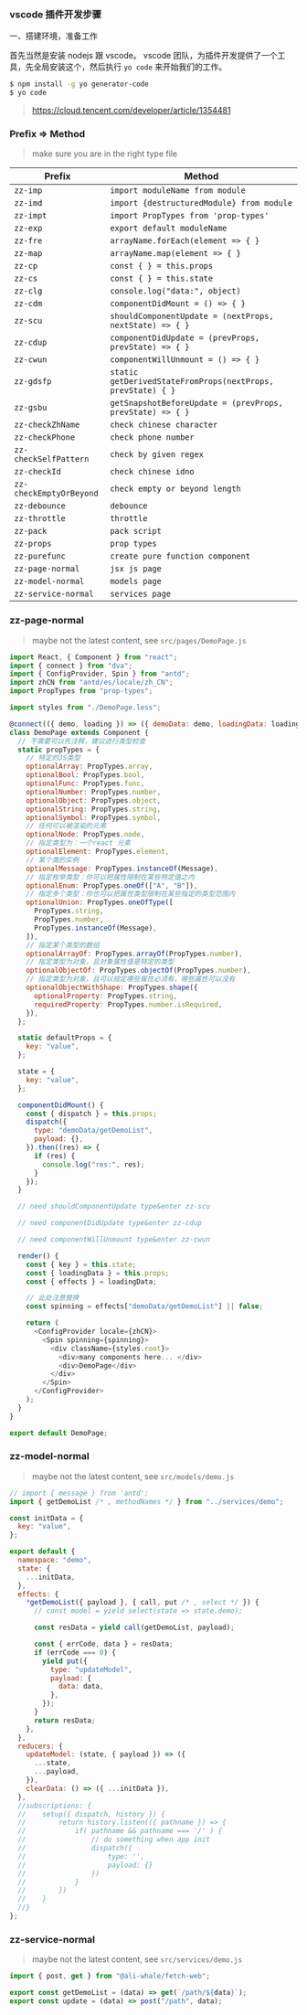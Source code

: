 ### vscode 插件开发步骤

一、搭建环境，准备工作

首先当然是安装 nodejs 跟 vscode。
vscode 团队，为插件开发提供了一个工具，先全局安装这个，然后执行 `yo code` 来开始我们的工作。

```bash
$ npm install -g yo generator-code
$ yo code
```

> https://cloud.tencent.com/developer/article/1354481

### Prefix => Method

> make sure you are in the right type file

| Prefix                  | Method                                                      |
| ----------------------- | ----------------------------------------------------------- |
| `zz-imp`                | `import moduleName from module`                             |
| `zz-imd`                | `import {destructuredModule} from module`                   |
| `zz-impt`               | `import PropTypes from 'prop-types'`                        |
| `zz-exp`                | `export default moduleName`                                 |
| `zz-fre`                | `arrayName.forEach(element => { }`                          |
| `zz-map`                | `arrayName.map(element => { }`                              |
| `zz-cp`                 | `const { } = this.props`                                    |
| `zz-cs`                 | `const { } = this.state`                                    |
| `zz-clg`                | `console.log("data:", object)`                              |
| `zz-cdm`                | `componentDidMount = () => { }`                             |
| `zz-scu`                | `shouldComponentUpdate = (nextProps, nextState) => { }`     |
| `zz-cdup`               | `componentDidUpdate = (prevProps, prevState) => { }`        |
| `zz-cwun`               | `componentWillUnmount = () => { }`                          |
| `zz-gdsfp`              | `static getDerivedStateFromProps(nextProps, prevState) { }` |
| `zz-gsbu`               | `getSnapshotBeforeUpdate = (prevProps, prevState) => { }`   |
| `zz-checkZhName`        | `check chinese character`                                   |
| `zz-checkPhone`         | `check phone number`                                        |
| `zz-checkSelfPattern`   | `check by given regex`                                      |
| `zz-checkId`            | `check chinese idno`                                        |
| `zz-checkEmptyOrBeyond` | `check empty or beyond length`                              |
| `zz-debounce`           | `debounce`                                                  |
| `zz-throttle`           | `throttle`                                                  |
| `zz-pack`               | `pack script`                                               |
| `zz-props`              | `prop types`                                                |
| `zz-purefunc`           | `create pure function component`                            |
| `zz-page-normal`        | `jsx js page`                                               |
| `zz-model-normal`       | `models page`                                               |
| `zz-service-normal`     | `services page`                                             |

### zz-page-normal

> maybe not the latest content, see `src/pages/DemoPage.js`

```javascript
import React, { Component } from "react";
import { connect } from "dva";
import { ConfigProvider, Spin } from "antd";
import zhCN from "antd/es/locale/zh_CN";
import PropTypes from "prop-types";

import styles from "./DemoPage.less";

@connect(({ demo, loading }) => ({ demoData: demo, loadingData: loading }))
class DemoPage extends Component {
  // 不需要可以先注释，建议进行类型检查
  static propTypes = {
    // 特定的JS类型
    optionalArray: PropTypes.array,
    optionalBool: PropTypes.bool,
    optionalFunc: PropTypes.func,
    optionalNumber: PropTypes.number,
    optionalObject: PropTypes.object,
    optionalString: PropTypes.string,
    optionalSymbol: PropTypes.symbol,
    // 任何可以被渲染的元素
    optionalNode: PropTypes.node,
    // 指定类型为：一个react 元素
    optionalElement: PropTypes.element,
    // 某个类的实例
    optionalMessage: PropTypes.instanceOf(Message),
    // 指定枚举类型：你可以把属性限制在某些特定值之内
    optionalEnum: PropTypes.oneOf(["A", "B"]),
    // 指定多个类型：你也可以把属性类型限制在某些指定的类型范围内
    optionalUnion: PropTypes.oneOfType([
      PropTypes.string,
      PropTypes.number,
      PropTypes.instanceOf(Message),
    ]),
    // 指定某个类型的数组
    optionalArrayOf: PropTypes.arrayOf(PropTypes.number),
    // 指定类型为对象，且对象属性值是特定的类型
    optionalObjectOf: PropTypes.objectOf(PropTypes.number),
    // 指定类型为对象，且可以规定哪些属性必须有，哪些属性可以没有
    optionalObjectWithShape: PropTypes.shape({
      optionalProperty: PropTypes.string,
      requiredProperty: PropTypes.number.isRequired,
    }),
  };

  static defaultProps = {
    key: "value",
  };

  state = {
    key: "value",
  };

  componentDidMount() {
    const { dispatch } = this.props;
    dispatch({
      type: "demoData/getDemoList",
      payload: {},
    }).then((res) => {
      if (res) {
        console.log("res:", res);
      }
    });
  }

  // need shouldComponentUpdate type&enter zz-scu

  // need componentDidUpdate type&enter zz-cdup

  // need componentWillUnmount type&enter zz-cwun

  render() {
    const { key } = this.state;
    const { loadingData } = this.props;
    const { effects } = loadingData;

    // 此处注意替换
    const spinning = effects["demoData/getDemoList"] || false;

    return (
      <ConfigProvider locale={zhCN}>
        <Spin spinning={spinning}>
          <div className={styles.root}>
            <div>many components here... </div>
            <div>DemoPage</div>
          </div>
        </Spin>
      </ConfigProvider>
    );
  }
}

export default DemoPage;
```

### zz-model-normal

> maybe not the latest content, see `src/models/demo.js`

```javascript
// import { message } from 'antd';
import { getDemoList /* , methodNames */ } from "../services/demo";

const initData = {
  key: "value",
};

export default {
  namespace: "demo",
  state: {
    ...initData,
  },
  effects: {
    *getDemoList({ payload }, { call, put /* , select */ }) {
      // const model = yield select(state => state.demo);

      const resData = yield call(getDemoList, payload);

      const { errCode, data } = resData;
      if (errCode === 0) {
        yield put({
          type: "updateModel",
          payload: {
            data: data,
          },
        });
      }
      return resData;
    },
  },
  reducers: {
    updateModel: (state, { payload }) => ({
      ...state,
      ...payload,
    }),
    clearData: () => ({ ...initData }),
  },
  //subscriptions: {
  //	setup({ dispatch, history }) {
  //		return history.listen(({ pathname }) => {
  //			if( pathname && pathname === '/' ) {
  //				// do something when app init
  //				dispatch({
  //					type: '',
  //					payload: {}
  //				})
  //			}
  //		})
  //	}
  //}
};
```

### zz-service-normal

> maybe not the latest content, see `src/services/demo.js`

```javascript
import { post, get } from "@ali-whale/fetch-web";

export const getDemoList = (data) => get(`/path/${data}`);
export const update = (data) => post("/path", data);
```
